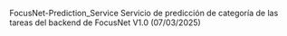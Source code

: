 FocusNet-Prediction_Service Servicio de predicción de categoría de las tareas del backend de FocusNet V1.0 (07/03/2025)
